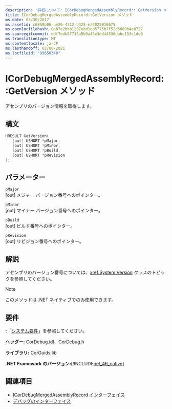 ```yaml
---
description: '詳細について: ICorDebugMergedAssemblyRecord:: GetVersion メソッド'
title: ICorDebugMergedAssemblyRecord::GetVersion メソッド
ms.date: 03/30/2017
ms.assetid: c6858b06-ae26-4312-b325-ea6025016675
ms.openlocfilehash: 0e87e2bbb1207ebd1eb5775b7f52d5689b4e8727
ms.sourcegitcommit: ddf7edb67715a5b9a45e3dd44536dabc153c1de0
ms.translationtype: MT
ms.contentlocale: ja-JP
ms.lasthandoff: 02/06/2021
ms.locfileid: "99650340"
---
```

# <a name="icordebugmergedassemblyrecordgetversion-method"></a>ICorDebugMergedAssemblyRecord::GetVersion メソッド

アセンブリのバージョン情報を取得します。  
  
## <a name="syntax"></a>構文  
  
```cpp  
HRESULT GetVersion(  
   [out] USHORT *pMajor,
   [out] USHORT *pMinor,
   [out] USHORT *pBuild,
   [out] USHORT *pRevision  
);  
```  
  
## <a name="parameters"></a>パラメーター  

 `pMajor`  
 [out] メジャー バージョン番号へのポインター。  
  
 `pMinor`  
 [out] マイナー バージョン番号へのポインター。  
  
 `pBuild`  
 [out] ビルド番号へのポインター。  
  
 `pRevision`  
 [out] リビジョン番号へのポインター。  
  
## <a name="remarks"></a>解説  

 アセンブリのバージョン番号については、<xref:System.Version> クラスのトピックを参照してください。  
  
> [!NOTE]
> このメソッドは .NET ネイティブでのみ使用できます。  
  
## <a name="requirements"></a>要件  

 **:**「[システム要件](../../get-started/system-requirements.md)」を参照してください。  
  
 **ヘッダー:** CorDebug.idl、CorDebug.h  
  
 **ライブラリ:** CorGuids.lib  
  
 **.NET Framework のバージョン:**[!INCLUDE[net_46_native](../../../../includes/net-46-native-md.md)]  
  
## <a name="see-also"></a>関連項目

- [ICorDebugMergedAssemblyRecord インターフェイス](icordebugmergedassemblyrecord-interface.md)
- [デバッグのインターフェイス](debugging-interfaces.md)

